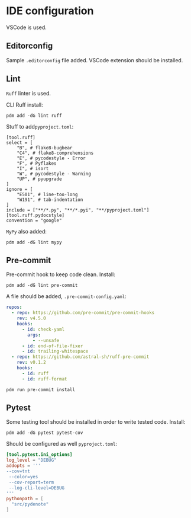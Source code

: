 # IDE configuration

VSCode is used.

## Editorconfig

Sample `.editorconfig` file added. VSCode extension should be installed.

## Lint

`Ruff` linter is used.

CLI Ruff install:

```shell
pdm add -dG lint ruff
```

Stuff to add`pyproject.toml`:

```text
[tool.ruff]
select = [
    "B", # flake8-bugbear
    "C4", # flake8-comprehensions
    "E", # pycodestyle - Error
    "F", # Pyflakes
    "I", # isort
    "W", # pycodestyle - Warning
    "UP", # pyupgrade
]
ignore = [
    "E501", # line-too-long
    "W191", # tab-indentation
]
include = ["**/*.py", "**/*.pyi", "**/pyproject.toml"]
[tool.ruff.pydocstyle]
convention = "google"
```

`MyPy` also added:

```shell
pdm add -dG lint mypy
```


## Pre-commit

Pre-commit hook to keep code clean. Install:

```shell
pdm add -dG lint pre-commit
```

A file should be added, `.pre-commit-config.yaml`:

```yaml
repos:
  - repo: https://github.com/pre-commit/pre-commit-hooks
    rev: v4.5.0
    hooks:
      - id: check-yaml
        args:
          - --unsafe
      - id: end-of-file-fixer
      - id: trailing-whitespace
  - repo: https://github.com/astral-sh/ruff-pre-commit
    rev: v0.1.2
    hooks:
      - id: ruff
      - id: ruff-format
```

```shell
pdm run pre-commit install
```

## Pytest

Some testing tool should be installed in order to write tested code. Install:

```shell
pdm add -dG pytest pytest-cov
```

Should be configured as well `pyproject.toml`:

```toml
[tool.pytest.ini_options]
log_level = "DEBUG"
addopts = '''
--cov=tnt
 --color=yes
 --cov-report=term
 --log-cli-level=DEBUG
'''
pythonpath = [
  "src/pydenote"
]
```
